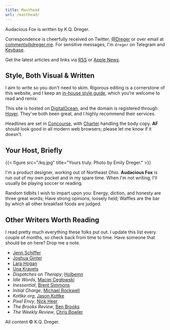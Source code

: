 ```yaml
---
title: Masthead
url: /masthead/
---
```

Audacious Fox is written by K.Q. Dreger. 

Correspondence is cheerfully received on Twitter, [@Dreger](https://twitter.com/dreger) or over email at <comments@dreger.me>. For sensitive messages, I'm `dreger` on Telegram and [Keybase][].

[keybase]: https://keybase.io/dreger 

Get the latest articles and links via [RSS](/feeds/main.xml) or [Apple News](https://apple.news/T7mJio790S96lno9kfkfXPA).

## Style, Both Visual &amp; Written

I aim to write so you don't need to skim. Rigorous editing is a cornerstone of this website, and I keep an [in-house style guide](/projects/style-guide), which you’re welcome to read and remix. 

This site is hosted on [DigitalOcean](https://www.digitalocean.com), and the domain is registered through [Hover](http://hover.com). They've both been great, and I highly recommend their services. 

Headlines are set in [Concourse](http://practicaltypography.com/concourse.html), with [Charter](http://practicaltypography.com/charter.html) handling the body copy. **AF** should look good in all modern web browsers; please let me know if it doesn't. 

## Your Host, Briefly 

{{< figure src="/kq.jpg" title="Yours truly. Photo by Emily Dreger." >}}

I'm a product designer, working out of Northeast Ohio. **Audacious Fox** is run out of my own pocket and in my spare time. When I'm not writing, I'll usually be playing soccer or reading. 

Random tidbits I wish to impart upon you: Energy, diction, and honesty are three great words; Have strong opinions, loosely held; Waffles are the bar by which all other breakfast foods are judged. 

## Other Writers Worth Reading

I read pretty much everything these folks put out. I update this list every couple of months, so check back from time to time. Have someone that should be on here? Drop me a note. 

- [Jenn Schiffer](https://medium.com/@jennschiffer)
- [Joshua Ginter](https://www.joshuaginter.com)
- [Lara Hogan](http://larahogan.me/blog/)
- [Una Kravets](https://una.im/archive/#💁)
- _Dispatches on Therapy_, [Holbemn](http://holbemn.xyz)
- _Idle Words_, [Maciej Cegłowski](http://idlewords.com)
- _Inessential_, [Brent Simmons](http://inessential.com)
- _Initial Charge_, [Michael Rockwell](http://initialcharge.net)
- _Kottke.org_, [Jason Kottke](http://kottke.org)
- _Pixel Envy_, [Nick Heer](http://pxlnv.com)
- _The Brooks Review_, [Ben Brooks](https://brooksreview.net)
- _The Weekly Review_, [Chris Bowler](http://chrisbowler.com/journal)

<p class="small faded">All content &copy; K.Q. Dreger.</p>